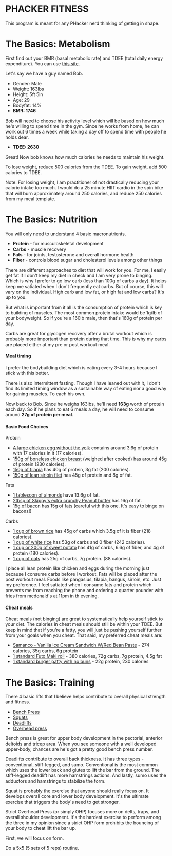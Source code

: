 # PHACKER FITNESS

This program is meant for any PHacker nerd thinking of getting in shape.

The Basics: Metabolism
======================

First find out your BMR (basal metabolic rate) and TDEE (total daily energy expenditure). You can use [this site](http://iifym.com/tdee-calculator/).

Let's say we have a guy named Bob.

- Gender: Male
- Weight: 163lbs
- Height: 5ft 5in
- Age: 29
- Bodyfat: 14%
- __BMR: 1746__

Bob will need to choose his activity level which will be based on how much he's willing to spend time in the gym.
Since he works from home, he can work out 6 times a week while taking a day off to spend time with people he holds dear.

- __TDEE: 2630__

Great! Now bob knows how much calories he needs to maintain his weight.

To lose weight, reduce 500 calories from the TDEE. To gain weight, add 500 calories to TDEE.

Note: For losing weight, I am practitioner of not drastically reducing your caloric intake too much.
I would do a 25 minute HIIT cardio in the spin bike that will burn approximately around 250 calories, and reduce 250 calories from my meal template.

The Basics: Nutrition
=====================

You will only need to understand 4 basic macronutrients.

- __Protein__ - for musculoskeletal development
- __Carbs__ - muscle recovery
- __Fats__ - for joints, testosterone and overall hormone health
- __Fiber__ - controls blood sugar and cholesterol levels among other things

There are different approaches to diet that will work for you.
For me, I easily get fat if I don't keep my diet in check and I am very prone to binging. Which is why I prefer to go low carb (less than 100g of carbs a day).
It helps keep me satiated when I don't frequently eat carbs. But of course, this will vary on the individual. High carb and low fat, or high fat and low carbs? It's up to you.

But what is important from it all is the consumption of protein which is key to building of muscles. The most common protein intake would be 1g/lb of your bodyweight. So if you're a 160lb male, then that's 160g of protein per day.

Carbs are great for glycogen recovery after a brutal workout which is probably more important than protein during that time. This is why my carbs are placed either at my pre or post workout meal.

#### Meal timing

I prefer the bodybuilding diet which is eating every 3-4 hours because I stick with this better.

There is also intermittent fasting. Though I have leaned out with it, I don't find its limited timing window as a sustainable way of eating nor a good way for gaining muscles. To each his own.

Now back to Bob. Since he weighs 163lbs, he'll need __163g__ worth of protein each day. So if he plans to eat 6 meals a day, he will need to consume around __27g of protein per meal__.


#### Basic Food Choices

Protein

- [A large chicken egg without the yolk][0] contains around 3.6g of protein with 17 calories in it (17 calories).
- [150g of boneless chicken breast][1] (weighed after cooked) has around 45g of protein (230 calories).
- [150g of tilapia][2] has 40g of protein, 3g fat (200 calories).
- [150g of lean sirloin filet][3] has 45g of protein and 8g of fat.

Fats

- [1 tablesoon of almonds][fats-1] have 13.6g of fat.
- [2tbsp of Skippy's extra crunchy Peanut butter][fats-2] has 16g of fat.
- [15g of bacon][fats-3] has 15g of fats (careful with this one. It's easy to binge on bacons!)

Carbs

- [1 cup of brown rice][carbs-1] has 45g of carbs which 3.5g of it is fiber (218 calories).
- [1 cup of white rice][carbs-2] has 53g of carbs and 0 fiber (242 calories).
- [1 cup or 200g of sweet potato][carbs-3] has 41g of carbs, 6.6g of fiber, and 4g of protein (180 calories).
- [1 cup of oats][carbs-4] has 25g of carbs, 7g protein. (88 calories).


[0]: http://ndb.nal.usda.gov/ndb/foods/show/113?fg=Dairy+and+Egg+Products&man=&lfacet=&format=&count=&max=25&offset=&sort=&qlookup=egg
[1]: http://ndb.nal.usda.gov/ndb/foods/show/1179?fg=Poultry+Products&man=&lfacet=&count=&max=25&qlookup=chicken+breast&offset=&sort=&format=Abridged&reportfmt=other&rptfrm=&ndbno=&nutrient1=&nutrient2=&nutrient3=&subset=&totCount=&measureby=&_action_show=Apply+Changes&Qv=1.5&Q2758=3.0&Q2759=1
[2]: http://ndb.nal.usda.gov/ndb/foods/show/4705?fg=&man=&lfacet=&count=&max=25&qlookup=tilapia&offset=&sort=&format=Abridged&reportfmt=other&rptfrm=&ndbno=&nutrient1=&nutrient2=&nutrient3=&subset=&totCount=&measureby=&_action_show=Apply+Changes&Qv=1.5&Q8964=1
[3]: http://ndb.nal.usda.gov/ndb/foods/show/7293?fg=Beef+Products&man=&lfacet=&count=&max=25&qlookup=sirloin+boneless&offset=&sort=&format=Abridged&reportfmt=other&rptfrm=&ndbno=&nutrient1=&nutrient2=&nutrient3=&subset=&totCount=&measureby=&_action_show=Apply+Changes&Qv=1.5&Q13482=1

[fats-1]: http://ndb.nal.usda.gov/ndb/foods/show/667?qlookup=almonds&fg=Fats+and+Oils&format=&man=&lfacet=&max=25&new=1
[fats-2]: http://www.peanutbutter.com/product.php?id=4
[fats-3]: http://ndb.nal.usda.gov/ndb/foods/show/2732?fg=Pork+Products&man=&lfacet=&count=&max=25&qlookup=bacon&offset=&sort=&format=Abridged&reportfmt=other&rptfrm=&ndbno=&nutrient1=&nutrient2=&nutrient3=&subset=&totCount=&measureby=&_action_show=Apply+Changes&Qv=0.15&Q5180=3.0

[carbs-1]: http://ndb.nal.usda.gov/ndb/foods/show/6456?fg=Cereal+Grains+and+Pasta&man=&lfacet=&format=&count=&max=25&offset=&sort=&qlookup=brown+rice
[carbs-2]: http://ndb.nal.usda.gov/ndb/foods/show/6464?fg=Cereal+Grains+and+Pasta&man=&lfacet=&format=&count=&max=25&offset=&sort=&qlookup=white+rice
[carbs-3]: http://ndb.nal.usda.gov/ndb/foods/show/3243?fg=Vegetables+and+Vegetable+Products&man=&lfacet=&format=&count=&max=25&offset=&sort=&qlookup=sweet+potatoes
[carbs-4]: http://ndb.nal.usda.gov/ndb/foods/show/6450?fg=Cereal+Grains+and+Pasta&man=&lfacet=&format=&count=&max=25&offset=&sort=&qlookup=oats

I place all lean protein like chicken and eggs during the morning just because I consume carbs before I workout.
Fats will be placed after the post workout meal. Foods like pangasius, tilapia, bangus, sirloin, etc. Just my preference. I feel satiated when I consume fats and protein which prevents me from reaching the phone and ordering a quarter pounder with fries from mcdonald's at 11pm in th evening.


#### Cheat meals

Cheat meals (not binging) are great to systematically help yourself stick to your diet. The calories in cheat meals should still be within your TDEE.
But keep in mind that if you're a fatty, you will just be pushing yourself further from your goals when you cheat. That said, my preferred cheat meals are:

- [Samanco - Vanilla Ice Cream Sandwich W/Red Bean Paste][cheat-1] - 274 calories, 35g carbs, 6g protein
- [1 standard Futo Maki roll][cheat-2] - 380 calories, 72g carbs, 7g protein, 4.5g fat
- [1 standard burger patty with no buns][cheat-3] - 22g protein, 230 calories

[cheat-1]: http://www.myfitnesspal.com/food/calories/22262186
[cheat-2]: https://www.fatsecret.com/Diary.aspx?pa=fjrd&rid=3213677
[cheat-3]: http://nutritiondata.self.com/facts/beef-products/6204/2

The Basics: Training
====================

There 4 basic lifts that I believe helps contribute to overall physical strength and fitness.

- [Bench Press][bench]
- [Squats][squats]
- [Deadlifts][deadlifts]
- [Overhead press][ohp]

[bench]: http://en.wikipedia.org/wiki/Bench_press
[deadlifts]: http://en.wikipedia.org/wiki/Deadlift
[squats]: http://en.wikipedia.org/wiki/Squat_(exercise)
[ohp]: http://en.wikipedia.org/wiki/Overhead_press

Bench press is great for upper body development in the pectorial, anterior deltoids and tricep area. When you see someone with a well developed upper-body, chances are he's got a pretty good bench press number.

Deadlifts contribute to overall back thickness. It has three types - conventional, stiff-legged, and sumo.
Conventional is the most common which uses the lower back and glutes to lift the bar from the ground.
The stiff-legged deadlift has more hamstrings actions.
And lastly, sumo uses the adductors and hamstrings to stabilize the form.

Squat is probably the exercise that anyone should really focus on. It develops overall core and lower body development. It's the ultimate exercise that triggers the body's need to get stronger.

Strict Overhead Press (or simply OHP) focuses more on delts, traps, and overall shoulder development. It's the hardest exercise to perform among the three in my opinion since a strict OHP form prohibits the bouncing of your body to cheat lift the bar up.

First, we will focus on form.

Do a 5x5 (5 sets of 5 reps) routine.

